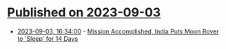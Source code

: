 # [Published on 2023-09-03](index.md)

* [2023-09-03, 16:34:00](https://science.slashdot.org/story/23/09/03/1622210/mission-accomplished-india-puts-moon-rover-to-sleep-for-14-days?utm_source=rss1.0mainlinkanon&utm_medium=feed) - [Mission Accomplished, India Puts Moon Rover to 'Sleep' for 14 Days](https://science.slashdot.org/story/23/09/03/1622210/mission-accomplished-india-puts-moon-rover-to-sleep-for-14-days?utm_source=rss1.0mainlinkanon&utm_medium=feed)
